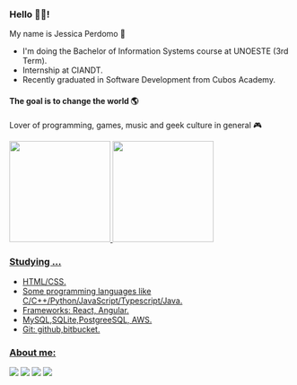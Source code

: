 ### Hello 👋👋!

My name is Jessica Perdomo 👾
- I'm doing the Bachelor of Information Systems course at UNOESTE (3rd Term).
- Internship at CIANDT.
- Recently graduated in Software Development from Cubos Academy.

#### The goal is to change the world 🌎
Lover of programming, games, music and geek culture in general 🎮

<div>
  <a href="https://github.com/jessicaperdomo">
  <img height="180em" src="https://github-readme-stats.vercel.app/api?username=jessicaperdomo&show_icons=true&theme=tokyonight&include_all_commits=true&count_private=true"/>
  <img height="180em" src="https://github-readme-stats.vercel.app/api/top-langs/?username=jessicaperdomo&layout=compact&langs_count=16&theme=tokyonight"/>
</div>

### Studying ...
- HTML/CSS.
- Some programming languages like C/C++/Python/JavaScript/Typescript/Java.
- Frameworks: React, Angular.
- MySQL,SQLite,PostgreeSQL, AWS.
- Git: github,bitbucket.

### About me:
<div>
  <a href = "mailto:oujessy.p@gmail.com"><img src="https://img.shields.io/badge/-Gmail-%23333?style=for-the-badge&logo=gmail&logoColor=white" target="_blank"></a>
  <a href="https://www.linkedin.com/in/jessica-perdomo-0317b5166/" target="_blank"><img src="https://img.shields.io/badge/-LinkedIn-%230077B5?style=for-the-badge&logo=linkedin&logoColor=white" target="_blank"></a> 
  <a href="https://wa.me/+5518996002789" target="_blank"><img src="https://img.shields.io/badge/WhatsApp-25D366?style=for-the-badge&logo=whatsapp&logoColor=white" target="_blank"></a>
  <a href="https://www.beecrowd.com.br/judge/pt/profile/574417?origem=1" target="_blank"><img src="https://img.shields.io/badge/-Beecrowd%20Ranking-00CED1?style=flat-square&logo=URI&logoColor=white" target="_blank"></a>
</div>
